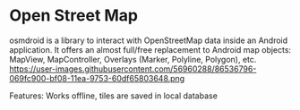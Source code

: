 # Open Street Map
osmdroid is a library to interact with OpenStreetMap data inside an Android application. It offers an almost full/free replacement to Android map objects: MapView, MapController, Overlays (Marker, Polyline, Polygon), etc.
https://user-images.githubusercontent.com/56960288/86536796-069fc900-bf08-11ea-9753-60df65803648.png

Features:
Works offline, tiles are saved in local database
